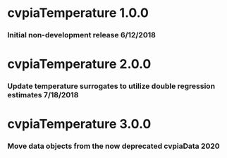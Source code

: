 # cvpiaTemperature 1.0.0
### Initial non-development release 6/12/2018

# cvpiaTemperature 2.0.0
### Update temperature surrogates to utilize double regression estimates 7/18/2018

# cvpiaTemperature 3.0.0
### Move data objects from the now deprecated cvpiaData  2020

